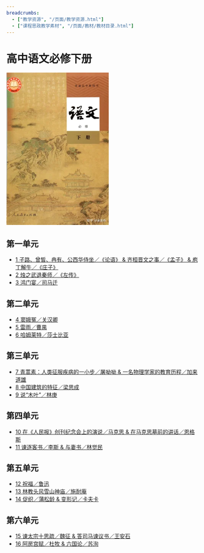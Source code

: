 ```yaml
---
breadcrumbs:
  - ["教学资源", "/页面/教学资源.html"]
  - ["课程思政教学素材", "/页面/教材/教材目录.html"]
---
```


# 高中语文必修下册

![高中语文必修下册 >](/资源/图片/book2_small.webp)

<!---
使用中文的标点符号以避免显示问题。
1. 单书名号：`〈〉`
2. 斜线：`／`
3. 竖线：`｜`
-->

## 第一单元

- [1 子路、曾皙、冉有、公西华侍坐／《论语》 & 齐桓晋文之事／《孟子》 & 庖丁解牛／《庄子》](/页面/教材/必修下课文/子路、曾皙、冉有、公西华侍坐&齐桓晋文之事&庖丁解牛.html)
- [2 烛之武退秦师／《左传》](/页面/教材/必修下课文/烛之武退秦师.html)
- [3 鸿门宴／司马迁](/页面/教材/必修下课文/鸿门宴.html)

## 第二单元

- [4 窦娥冤／关汉卿](/页面/教材/必修下课文/窦娥冤.html)
- [5 雷雨／曹禺](/页面/教材/必修下课文/雷雨.html)
- [6 哈姆莱特／莎士比亚](/页面/教材/必修下课文/哈姆莱特.html)

## 第三单元

- [7 青蒿素：人类征服疾病的一小步／屠呦呦 & 一名物理学家的教育历程／加来道雄](/页面/教材/必修下课文/青蒿素：人类征服疾病的一小步&一名物理学家的教育历程.html)
- [8 中国建筑的特征／梁思成](/页面/教材/必修下课文/中国建筑的特征.html)
- [9 说“木叶”／林庚](/页面/教材/必修下课文/说“木叶”.html)

## 第四单元

- [10 在《人民报》创刊纪念会上的演说／马克思 & 在马克思墓前的讲话／恩格斯](/页面/教材/必修下课文/在《人民报》创刊纪念会上的演说&在马克思墓前的讲话.html)
- [11 谏逐客书／李斯 & 与妻书／林觉民](/页面/教材/必修下课文/谏逐客书&与妻书.html)

## 第五单元

- [12 祝福／鲁迅](/页面/教材/必修下课文/祝福.html)
- [13 林教头风雪山神庙／施耐庵](/页面/教材/必修下课文/林教头风雪山神庙.html)
- [14 促织／蒲松龄 & 变形记／卡夫卡](/页面/教材/必修下课文/促织&变形记.html)

## 第六单元

- [15 谏太宗十思疏／魏征 & 答司马谏议书／王安石](/页面/教材/必修下课文/谏太宗十思疏&答司马谏议书.html)
- [16 阿房宫赋／杜牧 & 六国论／苏洵](/页面/教材/必修下课文/阿房宫赋&六国论.html)
